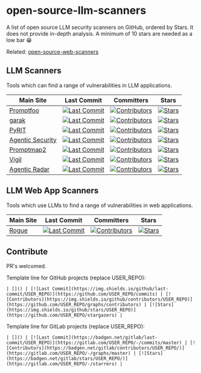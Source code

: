 # open-source-llm-scanners
A list of open source LLM security scanners on GitHub, ordered by Stars. It does not provide in-depth analysis.
A minimum of 10 stars are needed as a low bar 😁

Related: [open-source-web-scanners](https://github.com/psiinon/open-source-web-scanners)

## LLM Scanners

Tools which can find a range of vulnerabilities in LLM applications.

| Main Site | Last Commit | Committers | Stars |
| --- | --- | --- | --- |
| [Promptfoo](https://github.com/promptfoo/promptfoo) | [![Last Commit](https://img.shields.io/github/last-commit/promptfoo/promptfoo)](https://github.com/promptfoo/promptfoo/commits) | [![Contributors](https://img.shields.io/github/contributors/promptfoo/promptfoo)](https://github.com/promptfoo/promptfoo/graphs/contributors) | [![Stars](https://img.shields.io/github/stars/promptfoo/promptfoo)](https://github.com/promptfoo/promptfoo/stargazers) |
| [garak](https://github.com/NVIDIA/garak) | [![Last Commit](https://img.shields.io/github/last-commit/NVIDIA/garak)](https://github.com/NVIDIA/garak/commits) | [![Contributors](https://img.shields.io/github/contributors/NVIDIA/garak)](https://github.com/NVIDIA/garak/graphs/contributors) | [![Stars](https://img.shields.io/github/stars/NVIDIA/garak)](https://github.com/NVIDIA/garak/stargazers) |
| [PyRIT](https://github.com/Azure/PyRIT) | [![Last Commit](https://img.shields.io/github/last-commit/Azure/PyRIT)](https://github.com/Azure/PyRIT/commits) | [![Contributors](https://img.shields.io/github/contributors/Azure/PyRIT)](https://github.com/Azure/PyRIT/graphs/contributors) | [![Stars](https://img.shields.io/github/stars/Azure/PyRIT)](https://github.com/Azure/PyRIT/stargazers) |
| [Agentic Security](https://github.com/msoedov/agentic_security) | [![Last Commit](https://img.shields.io/github/last-commit/msoedov/agentic_security)](https://github.com/msoedov/agentic_security/commits) | [![Contributors](https://img.shields.io/github/contributors/msoedov/agentic_security)](https://github.com/msoedov/agentic_security/graphs/contributors) | [![Stars](https://img.shields.io/github/stars/msoedov/agentic_security)](https://github.com/msoedov/agentic_security/stargazers) |
| [Promptmap2](https://github.com/utkusen/promptmap) | [![Last Commit](https://img.shields.io/github/last-commit/utkusen/promptmap)](https://github.com/utkusen/promptmap/commits) | [![Contributors](https://img.shields.io/github/contributors/utkusen/promptmap)](https://github.com/utkusen/promptmap/graphs/contributors) | [![Stars](https://img.shields.io/github/stars/utkusen/promptmap)](https://github.com/utkusen/promptmap/stargazers) |
| [Vigil](https://github.com/deadbits/vigil-llm) | [![Last Commit](https://img.shields.io/github/last-commit/deadbits/vigil-llm)](https://github.com/deadbits/vigil-llm/commits) | [![Contributors](https://img.shields.io/github/contributors/deadbits/vigil-llm)](https://github.com/deadbits/vigil-llm/graphs/contributors) | [![Stars](https://img.shields.io/github/stars/deadbits/vigil-llm)](https://github.com/deadbits/vigil-llm/stargazers) |
| [Agentic Radar](https://github.com/splx-ai/agentic-radar) | [![Last Commit](https://img.shields.io/github/last-commit/splx-ai/agentic-radar)](https://github.com/splx-ai/agentic-radar/commits) | [![Contributors](https://img.shields.io/github/contributors/splx-ai/agentic-radar)](https://github.com/splx-ai/agentic-radar/graphs/contributors) | [![Stars](https://img.shields.io/github/stars/splx-ai/agentic-radar)](https://github.com/splx-ai/agentic-radar/stargazers) |

## LLM Web App Scanners

Tools which use LLMs to find a range of vulnerabilities in web applications.

| Main Site | Last Commit | Committers | Stars |
| --- | --- | --- | --- |
| [Rogue](https://github.com/faizann24/rogue) | [![Last Commit](https://img.shields.io/github/last-commit/faizann24/rogue)](https://github.com/faizann24/rogue/commits) | [![Contributors](https://img.shields.io/github/contributors/faizann24/rogue)](https://github.com/faizann24/rogue/graphs/contributors) | [![Stars](https://img.shields.io/github/stars/faizann24/rogue)](https://github.com/faizann24/rogue/stargazers) |

## Contribute

PR's welcomed.

Template line for GitHub projects (replace USER_REPO):
```
| []() | [![Last Commit](https://img.shields.io/github/last-commit/USER_REPO)](https://github.com/USER_REPO/commits) | [![Contributors](https://img.shields.io/github/contributors/USER_REPO)](https://github.com/USER_REPO/graphs/contributors) | [![Stars](https://img.shields.io/github/stars/USER_REPO)](https://github.com/USER_REPO/stargazers) |
```
Template line for GitLab projects (replace USER_REPO):
```
| []() | [![Last Commit](https://badgen.net/gitlab/last-commit/USER_REPO)](https://gitlab.com/USER_REPO/-/commits/master) | [![Contributors](https://badgen.net/gitlab/contributors/USER_REPO/)](https://gitlab.com/USER_REPO/-/graphs/master) | [![Stars](https://badgen.net/gitlab/stars/USER_REPO/)](https://gitlab.com/USER_REPO/-/starrers) |
```
